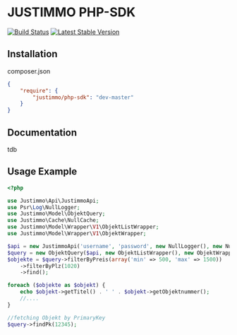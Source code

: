 JUSTIMMO PHP-SDK
=======
[![Build Status](https://travis-ci.org/justimmo/php-sdk.png)](https://travis-ci.org/justimmo/php-sdk)
[![Latest Stable Version](https://poser.pugx.org/justimmo/php-sdk/version.png)](https://packagist.org/packages/justimmo/php-sdk)

Installation
------------

composer.json

``` json
{
    "require": {
        "justimmo/php-sdk": "dev-master"
    }
}
```

Documentation
-------------
tdb

Usage Example
-------------
``` php
<?php

use Justimmo\Api\JustimmoApi;
use Psr\Log\NullLogger;
use Justimmo\Model\ObjektQuery;
use Justimmo\Cache\NullCache;
use Justimmo\Model\Wrapper\V1\ObjektListWrapper;
use Justimmo\Model\Wrapper\V1\ObjektWrapper;

$api = new JustimmoApi('username', 'password', new NullLogger(), new NullCache());
$query = new ObjektQuery($api, new ObjektListWrapper(), new ObjektWrapper());
$objekte = $query->filterByPreis(array('min' => 500, 'max' => 1500))
    ->filterByPlz(1020)
    ->find();

foreach ($objekte as $objekt) {
    echo $objekt->getTitel() . ' ' . $objekt->getObjektnummer();
    //....
}

//fetching Objekt by PrimaryKey
$query->findPk(12345);
```
